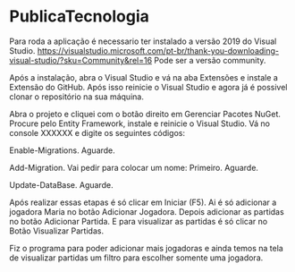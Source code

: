 # PublicaTecnologia

Para roda a aplicação é necessario ter instalado a versão 2019 do Visual Studio.
https://visualstudio.microsoft.com/pt-br/thank-you-downloading-visual-studio/?sku=Community&rel=16
Pode ser a versão community.

Após a instalação, abra o Visual Studio e vá na aba Extensões e instale a Extensão do GitHub.
Após isso reinicie o Visual Studio e agora já é possivel clonar o repositório na sua máquina.

Abra o projeto e cliquei com o botão direito em Gerenciar Pacotes NuGet.
Procure pelo Entity Framework, instale e reinicie o Visual Studio.
Vá no console XXXXXX e digite os seguintes códigos:

Enable-Migrations.
Aguarde.

Add-Migration.
Vai pedir para colocar um nome: Primeiro.
Aguarde.

Update-DataBase.
Aguarde.

Após realizar essas etapas é só clicar em Iniciar (F5).
Ai é só adicionar a jogadora Maria no botão Adicionar Jogadora.
Depois adicionar as partidas no botão Adicionar Partida.
E para visualizar as partidas é só clicar no Botão Visualizar Partidas.

Fiz o programa para poder adicionar mais jogadoras e ainda temos na tela de visualizar partidas um filtro para escolher somente uma jogadora.
